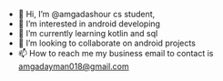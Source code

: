 - 👋 Hi, I’m @amgadashour cs student,
- 👀 I’m interested in android developing 
- 🌱 I’m currently learning kotlin and sql
- 💞️ I’m looking to collaborate on android projects 
- 📫 How to reach me my business email to contact is amgadayman018@gmail.com 

<!---
amgadashour/amgadashour is a ✨ special ✨ repository because its `README.md` (this file) appears on your GitHub profile.
You can click the Preview link to take a look at your changes.
--->

